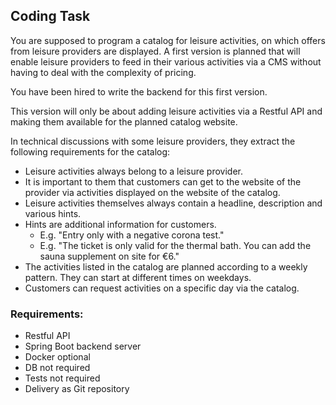 ## Coding Task
You are supposed to program a catalog for leisure activities, on which offers from leisure providers are displayed.
A first version is planned that will enable leisure providers to feed in their various activities via a CMS without having to deal with the complexity of pricing.

You have been hired to write the backend for this first version.

This version will only be about adding leisure activities via a Restful API and making them available for the planned catalog website.

In technical discussions with some leisure providers, they extract the following requirements for the catalog:

* Leisure activities always belong to a leisure provider.
* It is important to them that customers can get to the website of the provider via activities displayed on the website of the catalog.
* Leisure activities themselves always contain a headline, description and various hints.
* Hints are additional information for customers. 
  * E.g. "Entry only with a negative corona test."
  * E.g. "The ticket is only valid for the thermal bath. You can add the sauna supplement on site for €6."
* The activities listed in the catalog are planned according to a weekly pattern. They can start at different times on weekdays.
* Customers can request activities on a specific day via the catalog.

### Requirements:
* Restful API
* Spring Boot backend server
* Docker optional
* DB not required
* Tests not required
* Delivery as Git repository
